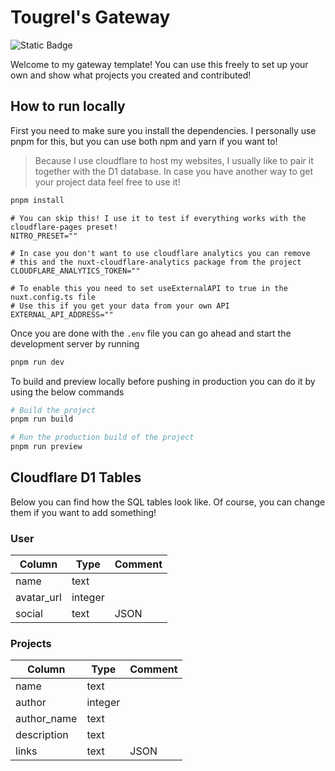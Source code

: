 # Tougrel's Gateway

![Static Badge](https://shieldio.tougrel.dev/badge/Powered_by_Cloudflare-F38020?style=for-the-badge&logo=Cloudflare&logoColor=white)

Welcome to my gateway template! You can use this freely to set up your own
and show what projects you created and contributed!

## How to run locally

First you need to make sure you install the dependencies.
I personally use pnpm for this, but you can use both npm and yarn if you want to!

> Because I use cloudflare to host my websites, I usually like to pair it together with the D1 database. In case you
> have another way to get your project data feel free to use it!

```bash
pnpm install
```

```dotenv
# You can skip this! I use it to test if everything works with the cloudflare-pages preset!
NITRO_PRESET=""

# In case you don't want to use cloudflare analytics you can remove
# this and the nuxt-cloudflare-analytics package from the project
CLOUDFLARE_ANALYTICS_TOKEN=""

# To enable this you need to set useExternalAPI to true in the nuxt.config.ts file
# Use this if you get your data from your own API
EXTERNAL_API_ADDRESS=""
```

Once you are done with the `.env` file you can go ahead and start the development server by running

```bash
pnpm run dev
```

To build and preview locally before pushing in production you can do it by using the below commands

```bash
# Build the project
pnpm run build

# Run the production build of the project
pnpm run preview
```

## Cloudflare D1 Tables

Below you can find how the SQL tables look like. Of course, you can change them if you want to add something!

### User

| Column     | Type    | Comment |
| ---------- | ------- | ------- |
| name       | text    |         |
| avatar_url | integer |         |
| social     | text    | JSON    |

### Projects

| Column      | Type    | Comment |
| ----------- | ------- | ------- |
| name        | text    |         |
| author      | integer |         |
| author_name | text    |         |
| description | text    |         |
| links       | text    | JSON    |
